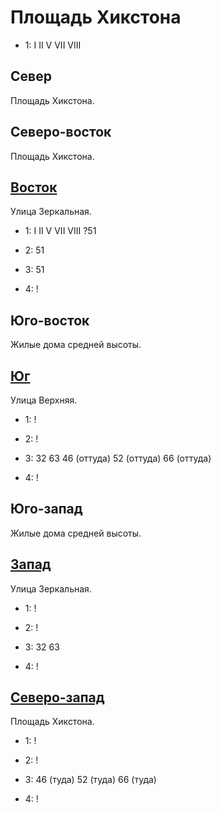 # Площадь Хикстона

* 1:    I   II  V   VII VIII

## Север

Площадь Хикстона.

## Северо-восток

Площадь Хикстона.

## [Восток](./510070.md)

Улица Зеркальная.

* 1:    I   II  V   VII VIII    ?51
* 2:    51

* 3:    51
* 4:    !

## Юго-восток

Жилые дома средней высоты.

## [Юг](./500080.md)

Улица Верхняя.

* 1:    !
* 2:    !

* 3:    32  63  46 (оттуда) 52 (оттуда) 66 (оттуда)
* 4:    !

## Юго-запад

Жилые дома средней высоты.

## [Запад](./2212)

Улица Зеркальная.

* 1:    !
* 2:    !

* 3:    32  63
* 4:    !

## [Северо-запад](./450065.md)

Площадь Хикстона.

* 1:    !
* 2:    !

* 3:    46 (туда)   52 (туда)   66 (туда)
* 4:    !
